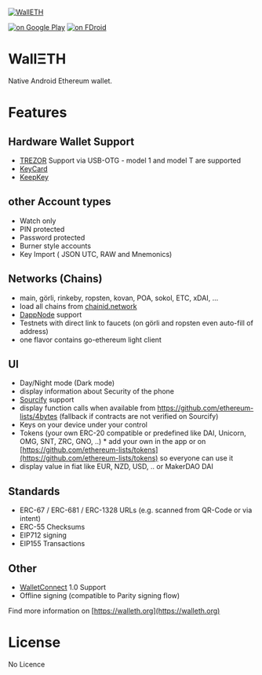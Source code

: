 [![WallETH](https://raw.githubusercontent.com/walleth/walleth/master/app/src/main/res/mipmap-xhdpi/ic_launcher.png)](https://walleth.org)

[![on Google Play](https://ligi.de/img/play_badge.png)](https://play.google.com/store/apps/details?id=org.walleth)
[![on FDroid](https://ligi.de/img/fdroid_badge.png)](https://f-droid.org/repository/browse/?fdid=org.walleth)


# WallΞTH

Native Android Ethereum wallet.

# Features

## Hardware Wallet Support

 * [TREZOR](https://trezor.io) Support via USB-OTG - model 1 and model T are supported
 * [KeyCard](https://keycard.status.im) 
 * [KeepKey](https://shapeshift.com/keepkey)

## other Account types
 
 * Watch only
 * PIN protected
 * Password protected
 * Burner style accounts
 * Key Import ( JSON UTC, RAW and Mnemonics)

## Networks (Chains)
 * main, görli, rinkeby, ropsten, kovan, POA, sokol, ETC, xDAI, ...
 * load all chains from [chainid.network](https://chainId.network)
 * [DappNode](https://dappnode.io) support
 * Testnets with direct link to faucets (on görli and ropsten even auto-fill of address)
 * one flavor contains go-ethereum light client

## UI
 * Day/Night mode (Dark mode)
 * display information about Security of the phone
 * [Sourcify](https://sourcify.dev) support
 * display function calls when available from https://github.com/ethereum-lists/4bytes (fallback if contracts are not verified on Sourcify)
 * Keys on your device under your control
 * Tokens (your own ERC-20 compatible or predefined like DAI, Unicorn, OMG, SNT, ZRC, GNO, ..) * add your own in the app or on [https://github.com/ethereum-lists/tokens](https://github.com/ethereum-lists/tokens) so everyone can use it
 * display value in fiat like EUR, NZD, USD, .. or MakerDAO DAI

## Standards
 * ERC-67 / ERC-681 / ERC-1328 URLs (e.g. scanned from QR-Code or via intent)
 * ERC-55 Checksums
 * EIP712 signing
 * EIP155 Transactions

## Other
 * [WalletConnect](https://walletconnect.org) 1.0 Support
 * Offline signing (compatible to Parity signing flow)

Find more information on [https://walleth.org](https://walleth.org)
 
License
=======

No Licence
